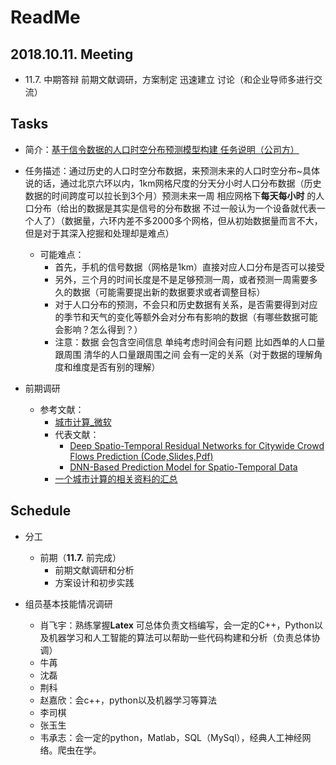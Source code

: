 # ReadMe

## 2018.10.11. Meeting

+ 11.7. 中期答辩 前期文献调研，方案制定 迅速建立 讨论（和企业导师多进行交流）

## Tasks

+ 简介：[基于信令数据的人口时空分布预测模型构建  任务说明（公司方）](https://github.com/BigDataSystemTHU2018/Project-Unicom/blob/master/IntroBrief.md) 

+ 任务描述：通过历史的人口时空分布数据，来预测未来的人口时空分布~具体说的话，通过北京六环以内，1km网格尺度的分天分小时人口分布数据（历史数据的时间跨度可以拉长到3个月）预测未来一周 相应网格下**每天每小时** 的人口分布（给出的数据是其实是信号的分布数据 不过一般认为一个设备就代表一个人了）（数据量，六环内差不多2000多个网格，但从初始数据量而言不大，但是对于其深入挖掘和处理却是难点）
  + 可能难点：
    + 首先，手机的信号数据（网格是1km）直接对应人口分布是否可以接受 
    + 另外，三个月的时间长度是不是足够预测一周，或者预测一周需要多久的数据（可能需要提出新的数据要求或者调整目标）
    + 对于人口分布的预测，不会只和历史数据有关系，是否需要得到对应的季节和天气的变化等额外会对分布有影响的数据（有哪些数据可能会影响？怎么得到？）
    + 注意：数据 会包含空间信息 单纯考虑时间会有问题 比如西单的人口量跟周围 清华的人口量跟周围之间  会有一定的关系（对于数据的理解角度和维度是否有别的理解）
+ 前期调研
  + 参考文献：
    + [城市计算_微软](https://www.microsoft.com/en-us/research/project/urban-computing/)
    + 代表文献：
      + [Deep Spatio-Temporal Residual Networks for Citywide Crowd Flows Prediction (Code,Slides,Pdf)](https://www.microsoft.com/en-us/research/publication/deep-spatio-temporal-residual-networks-for-citywide-crowd-flows-prediction/)
      + [DNN-Based Prediction Model for Spatio-Temporal Data](https://www.microsoft.com/en-us/research/publication/dnn-based-prediction-model-spatial-temporal-data/) 
    + [一个城市计算的相关资料的汇总](https://www.zhihu.com/question/25359731)

## Schedule

+ 分工

  + 前期（**11.7.** 前完成）
    + 前期文献调研和分析
    + 方案设计和初步实践

+ 组员基本技能情况调研

  + 肖飞宇：熟练掌握**Latex** 可总体负责文档编写，会一定的C++，Python以及机器学习和人工智能的算法可以帮助一些代码构建和分析（负责总体协调）
  + 牛苒
  + 沈磊
  + 荆科
  + 赵嘉欣：会c++，python以及机器学习等算法
  + 李司棋
  + 张玉生
  + 韦承志：会一定的python，Matlab，SQL（MySql），经典人工神经网络。爬虫在学。

